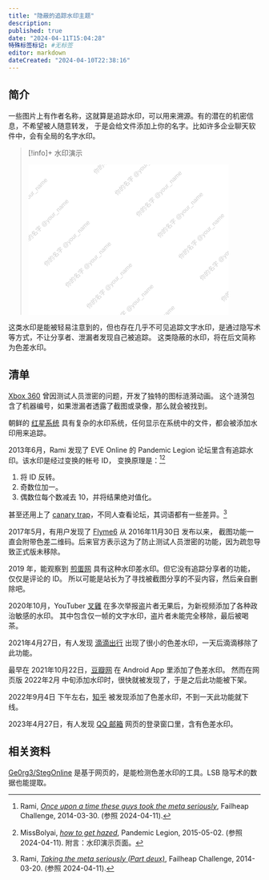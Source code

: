 ```yaml
---
title: "隐蔽的追踪水印主题"
description:
published: true
date: "2024-04-11T15:04:28"
特殊标签标记: #无标签
editor: markdown
dateCreated: "2024-04-10T22:38:16"
---
```


## 简介

一些图片上有作者名称，这就算是追踪水印，可以用来溯源。有的潜在的机密信息，不希望被人随意转发，
于是会给文件添加上你的名字。比如许多企业聊天软件中，会有全局的名字水印。

<!--
也可能出现在内测软件、硬件、系统和游戏中。
-->

> [!info]+ 水印演示
>
> <svg xmlns="http://www.w3.org/2000/svg" width="400" height="300">
>     <!-- 背景矩形 -->
>     <rect x="0" y="0" width="100%" height="100%" fill="#ffffff" />
>     <!-- 文字水印 -->
>     <text font-family="Arial" font-size="12" fill="rgba(0,0,0,0.2)" transform="rotate(-45, 100, 140)">
>         <!-- 第一列 -->
>         <tspan x="10" y="20">你的名字 @your_name</tspan>
>         <tspan x="10" y="80">你的名字 @your_name</tspan>
>         <tspan x="10" y="140">你的名字 @your_name</tspan>
>         <tspan x="10" y="200">你的名字 @your_name</tspan>
>         <tspan x="10" y="260">你的名字 @your_name</tspan>
>         <tspan x="10" y="320">你的名字 @your_name</tspan>
>         <tspan x="10" y="380">你的名字 @your_name</tspan>
>         <!-- 第二列 -->
>         <!-- <tspan x="210" y="20">你的名字 @your_name</tspan> -->
>         <tspan x="210" y="80">你的名字 @your_name</tspan>
>         <tspan x="210" y="140">你的名字 @your_name</tspan>
>         <tspan x="210" y="200">你的名字 @your_name</tspan>
>         <tspan x="210" y="260">你的名字 @your_name</tspan>
>         <tspan x="210" y="320">你的名字 @your_name</tspan>
>         <tspan x="210" y="380">你的名字 @your_name</tspan>
>         <tspan x="210" y="440">你的名字 @your_name</tspan>
>     </text>
> </svg>

这类水印是能被轻易注意到的，但也存在几乎不可见追踪文字水印，是通过隐写术等方式，不让分享者、泄漏者发现自己被追踪。
这类隐蔽的水印，将在后文简称为色差水印。

## 清单

[Xbox 360](/company/Microsoft/xbox.md#xbox-360-追踪内鬼) 曾因测试人员泄密的问题，开发了独特的图标涟漪动画。
这个涟漪包含了机器编号，如果泄漏者透露了截图或录像，那么就会被找到。

朝鲜的 [红星系统](/software/红星系统.md#全链路水印) 具有复杂的水印系统，任何显示在系统中的文件，都会被添加水印用来追踪。

2013年6月，Rami 发现了 EVE Online 的 Pandemic Legion 论坛里含有追踪水印。该水印是经过变换的帐号 ID，
变换原理是：[^12731][^48080]

[^12731]: Rami, _[Once upon a time these guys took the meta seriously](https://web.archive.org/web/20140330125139/http://failheap-challenge.com/showthread.php?12731-Once-upon-a-time-these-guys-took-the-meta-seriously)_, Failheap Challenge, 2014-03-30. (参照 2024-04-11).

[^48080]: MissBolyai, _[how to get hazed](https://web.archive.org/web/20150502005935/https://www.pandemic-legion.com/forums/showthread.php?48080-how-to-get-hazed)_, Pandemic Legion, 2015-05-02. (参照 2024-04-11). 附言：水印演示页面。

1.  将 ID 反转。
2.  奇数位加一。
3.  偶数位每个数减去 10，并将结果绝对值化。

甚至还用上了 [canary trap][]，不同人查看论坛，其词语都有一些差异。[^16311]

[canary trap]: https://en.wikipedia.org/wiki/Canary_trap

[^16311]: Rami, _[Taking the meta seriously (Part deux)](https://web.archive.org/web/20230426190411/http://failheap-challenge.com/showthread.php?16311-Taking-the-meta-seriously-(Part-deux))_, Failheap Challenge, 2014-03-20. (参照 2024-04-11).

2017年5月，有用户发现了 [Flyme6](/company/魅族/Flyme.md#截图功能附带二维码的争议) 从 2016年11月30日 发布以来，
截图功能一直会附带色差二维码。后来官方表示这为了防止测试人员泄密的功能，因为疏忽导致正式版未移除。

2019 年，能观察到 [煎蛋网](/website/jandan.md#色差水印) 具有这种水印差水印。但它没有追踪分享者的功能，仅仅是评论的 ID。
所以可能是站长为了寻找被截图分享的不妥内容，然后亲自删除吧。

2020年10月，YouTuber [叉雞](/people/Fork_chicken.md) 在多次举报盗片者无果后，为新视频添加了各种政治敏感的水印。
其中包含仅一帧的文字水印，盗片者未能完全移除，最后被喝茶。

2021年4月27日，有人发现 [滴滴出行](/software/滴滴出行.md#水印问题) 出现了很小的色差水印，一天后滴滴移除了此功能。

最早在 2021年10月22日，[豆瓣网](/website/豆瓣网.md#添加追踪文字) 在 Android App 里添加了色差水印。
然而在网页版 2022年2月 中旬添加水印时，很快就被发现了，于是之后此功能被下架。

2022年9月4日 下午左右，[知乎](/website/知乎.md#添加水印) 被发现添加了色差水印，不到一天此功能就下线。

2023年4月27日，有人发现 [QQ 邮箱](/company/腾讯/QQ邮箱.md#微色差文字水印) 网页的登录窗口里，含有色差水印。

## 相关资料

[Ge0rg3/StegOnline][] 是基于网页的，是能检测色差水印的工具。LSB 隐写术的数据也能提取。

[Ge0rg3/StegOnline]: https://github.com/Ge0rg3/StegOnline
